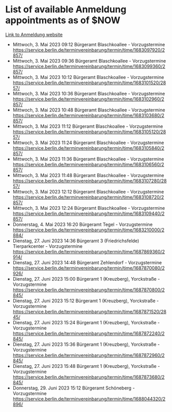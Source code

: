 # List of available Anmeldung appointments as of $NOW
[Link to Anmeldung website](https://service.berlin.de/terminvereinbarung/termin/tag.php?termin=1&anliegen[]=120686&dienstleisterlist=122210,122217,327316,122219,327312,122227,327314,122231,327346,122243,327348,122254,122252,329742,122260,329745,122262,329748,122271,327278,122273,327274,122277,327276,330436,122280,327294,122282,327290,122284,327292,122291,327270,122285,327266,122286,327264,122296,327268,150230,329760,122297,327286,122294,327284,122312,329763,122314,329775,122304,327330,122311,327334,122309,327332,317869,122281,327352,122279,329772,122283,122276,327324,122274,327326,122267,329766,122246,327318,122251,327320,122257,327322,122208,327298,122226,327300&herkunft=http%3A%2F%2Fservice.berlin.de%2Fdienstleistung%2F120686%2F)
- Mittwoch, 3. Mai 2023 09:12 Bürgeramt Blaschkoallee - Vorzugstermine https://service.berlin.de/terminvereinbarung/termin/time/1683097920/2857/
- Mittwoch, 3. Mai 2023 09:36 Bürgeramt Blaschkoallee - Vorzugstermine https://service.berlin.de/terminvereinbarung/termin/time/1683099360/2857/
- Mittwoch, 3. Mai 2023 10:12 Bürgeramt Blaschkoallee - Vorzugstermine https://service.berlin.de/terminvereinbarung/termin/time/1683101520/2857/
- Mittwoch, 3. Mai 2023 10:36 Bürgeramt Blaschkoallee - Vorzugstermine https://service.berlin.de/terminvereinbarung/termin/time/1683102960/2857/
- Mittwoch, 3. Mai 2023 10:48 Bürgeramt Blaschkoallee - Vorzugstermine https://service.berlin.de/terminvereinbarung/termin/time/1683103680/2857/
- Mittwoch, 3. Mai 2023 11:12 Bürgeramt Blaschkoallee - Vorzugstermine https://service.berlin.de/terminvereinbarung/termin/time/1683105120/2857/
- Mittwoch, 3. Mai 2023 11:24 Bürgeramt Blaschkoallee - Vorzugstermine https://service.berlin.de/terminvereinbarung/termin/time/1683105840/2857/
- Mittwoch, 3. Mai 2023 11:36 Bürgeramt Blaschkoallee - Vorzugstermine https://service.berlin.de/terminvereinbarung/termin/time/1683106560/2857/
- Mittwoch, 3. Mai 2023 11:48 Bürgeramt Blaschkoallee - Vorzugstermine https://service.berlin.de/terminvereinbarung/termin/time/1683107280/2857/
- Mittwoch, 3. Mai 2023 12:12 Bürgeramt Blaschkoallee - Vorzugstermine https://service.berlin.de/terminvereinbarung/termin/time/1683108720/2857/
- Mittwoch, 3. Mai 2023 12:24 Bürgeramt Blaschkoallee - Vorzugstermine https://service.berlin.de/terminvereinbarung/termin/time/1683109440/2857/
- Donnerstag, 4. Mai 2023 16:20 Bürgeramt Tegel - Vorzugstermine https://service.berlin.de/terminvereinbarung/termin/time/1683210000/2884/
- Dienstag, 27. Juni 2023 14:36 Bürgeramt 3 (Friedrichsfelde) Tierparkcenter - Vorzugstermine https://service.berlin.de/terminvereinbarung/termin/time/1687869360/2914/
- Dienstag, 27. Juni 2023 14:48 Bürgeramt Zehlendorf - Vorzugstermine https://service.berlin.de/terminvereinbarung/termin/time/1687870080/2926/
- Dienstag, 27. Juni 2023 15:00 Bürgeramt 1 (Kreuzberg), Yorckstraße - Vorzugstermine https://service.berlin.de/terminvereinbarung/termin/time/1687870800/2845/
- Dienstag, 27. Juni 2023 15:12 Bürgeramt 1 (Kreuzberg), Yorckstraße - Vorzugstermine https://service.berlin.de/terminvereinbarung/termin/time/1687871520/2845/
- Dienstag, 27. Juni 2023 15:24 Bürgeramt 1 (Kreuzberg), Yorckstraße - Vorzugstermine https://service.berlin.de/terminvereinbarung/termin/time/1687872240/2845/
- Dienstag, 27. Juni 2023 15:36 Bürgeramt 1 (Kreuzberg), Yorckstraße - Vorzugstermine https://service.berlin.de/terminvereinbarung/termin/time/1687872960/2845/
- Dienstag, 27. Juni 2023 15:48 Bürgeramt 1 (Kreuzberg), Yorckstraße - Vorzugstermine https://service.berlin.de/terminvereinbarung/termin/time/1687873680/2845/
- Donnerstag, 29. Juni 2023 15:12 Bürgeramt Schöneberg - Vorzugstermine https://service.berlin.de/terminvereinbarung/termin/time/1688044320/2896/
